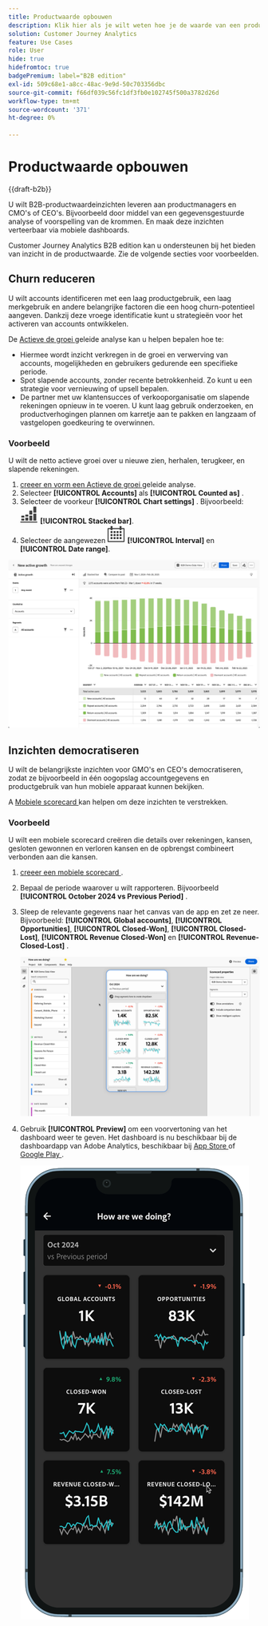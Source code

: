 ```yaml
---
title: Productwaarde opbouwen
description: Klik hier als je wilt weten hoe je de waarde van een product kunt opbouwen met de Customer Journey Analytics B2B edition.
solution: Customer Journey Analytics
feature: Use Cases
role: User
hide: true
hidefromtoc: true
badgePremium: label="B2B edition"
exl-id: 509c68e1-a8cc-48ac-9e9d-50c703356dbc
source-git-commit: f66df039c56fc1df3fb0e102745f500a3782d26d
workflow-type: tm+mt
source-wordcount: '371'
ht-degree: 0%

---
```


# Productwaarde opbouwen

{{draft-b2b}}

U wilt B2B-productwaardeinzichten leveren aan productmanagers en CMO&#39;s of CEO&#39;s. Bijvoorbeeld door middel van een gegevensgestuurde analyse of voorspelling van de krommen. En maak deze inzichten verteerbaar via mobiele dashboards.

Customer Journey Analytics B2B edition kan u ondersteunen bij het bieden van inzicht in de productwaarde. Zie de volgende secties voor voorbeelden.


## Churn reduceren

U wilt accounts identificeren met een laag productgebruik, een laag merkgebruik en andere belangrijke factoren die een hoog churn-potentieel aangeven. Dankzij deze vroege identificatie kunt u strategieën voor het activeren van accounts ontwikkelen.

De [ Actieve de groei ](/help/guided-analysis/types/active-growth.md) geleide analyse kan u helpen bepalen hoe te:

* Hiermee wordt inzicht verkregen in de groei en verwerving van accounts, mogelijkheden en gebruikers gedurende een specifieke periode.
* Spot slapende accounts, zonder recente betrokkenheid. Zo kunt u een strategie voor vernieuwing of upsell bepalen.
* De partner met uw klantensucces of verkooporganisatie om slapende rekeningen opnieuw in te voeren. U kunt laag gebruik onderzoeken, en productverhogingen plannen om karretje aan te pakken en langzaam of vastgelopen goedkeuring te overwinnen.

### Voorbeeld

U wilt de netto actieve groei over u nieuwe zien, herhalen, terugkeer, en slapende rekeningen.

1. [ creeer en vorm een Actieve de groei ](/help/guided-analysis/types/active-growth.md) geleide analyse.
1. Selecteer **[!UICONTROL Accounts]** als **[!UICONTROL Counted as]** .
1. Selecteer de voorkeur **[!UICONTROL Chart settings]** . Bijvoorbeeld: ![ GraphBarVerticalStapeld ](/help/assets/icons/GraphBarVerticalStacked.svg) **[!UICONTROL Stacked bar]**.
1. Selecteer de aangewezen ![ Kalender ](/help/assets/icons/Calendar.svg) **[!UICONTROL Interval]** en **[!UICONTROL Date range]**.

![ B2B gebruiksgeval - bouwt productwaarde - vermindert kurn - actieve groei ](assets/b2b-uc-build-product-value-active-growth.png)


## Inzichten democratiseren

U wilt de belangrijkste inzichten voor GMO&#39;s en CEO&#39;s democratiseren, zodat ze bijvoorbeeld in één oogopslag accountgegevens en productgebruik van hun mobiele apparaat kunnen bekijken.

A [ Mobiele scorecard ](/help/mobile-app/home.md) kan helpen om deze inzichten te verstrekken.

### Voorbeeld

U wilt een mobiele scorecard creëren die details over rekeningen, kansen, gesloten gewonnen en verloren kansen en de opbrengst combineert verbonden aan die kansen.

1. [ creeer een mobiele scorecard ](/help/mobile-app/create-scorecard.md).
1. Bepaal de periode waarover u wilt rapporteren. Bijvoorbeeld **[!UICONTROL October 2024 vs Previous Period]** .
1. Sleep de relevante gegevens naar het canvas van de app en zet ze neer. Bijvoorbeeld: **[!UICONTROL Global accounts]**, **[!UICONTROL Opportunities]**, **[!UICONTROL Closed-Won]**, **[!UICONTROL Closed-Lost]**, **[!UICONTROL Revenue Closed-Won]** en **[!UICONTROL Revenue-Closed-Lost]** .

   ![ B2B gebruiksgeval - bouwt productwaarde - democratische inzichten - mobiele scorecard ](assets/b2b-uc-build-product-value-mobile-scorecard.png)

1. Gebruik **[!UICONTROL Preview]** om een voorvertoning van het dashboard weer te geven. Het dashboard is nu beschikbaar bij de dashboardapp van Adobe Analytics, beschikbaar bij [ App Store ](https://apps.apple.com/us/app/adobe-analytics-dashboards/id1509062264) of [ Google Play ](https://play.google.com/store/apps/details?id=com.adobe.analyticsdashboards).

   ![ B2B gebruiksgeval - bouwt productwaarde - democratische inzichten - mobiele scorecard voorproef ](assets/b2b-uc-build-product-value-mobile-scorecard-preview.png)
